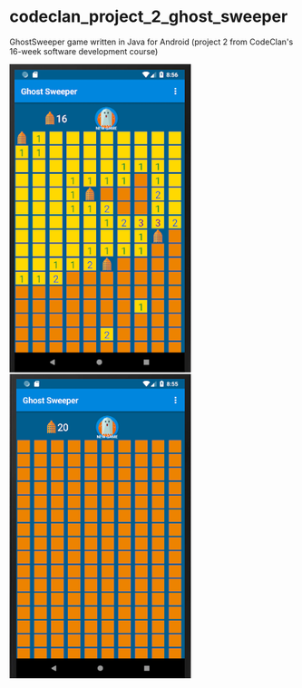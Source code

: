 # codeclan_project_2_ghost_sweeper
GhostSweeper game written in Java for Android (project 2 from CodeClan's 16-week software development course)

![screenshot1](ghostsweeper1.png) ![screenshot2](ghostsweeper2.png)

